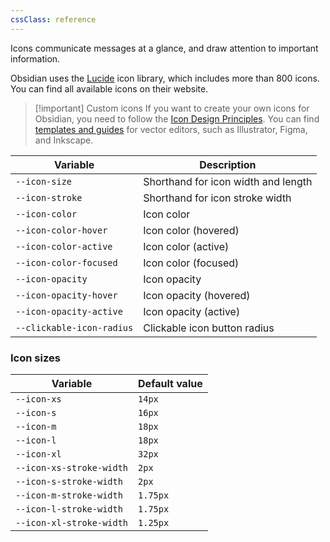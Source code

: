 ```yaml
---
cssClass: reference
---
```


Icons communicate messages at a glance, and draw attention to important information.

Obsidian uses the [Lucide](https://lucide.dev/) icon library, which includes more than 800 icons. You can find all available icons on their website.

> [!important] Custom icons
> If you want to create your own icons for Obsidian, you need to follow the [Icon Design Principles](https://github.com/lucide-icons/lucide/blob/main/docs/guide/design/icon-design-guide.md). You can find [templates and guides](https://github.com/lucide-icons/lucide/blob/main/CONTRIBUTING.md) for vector editors, such as Illustrator, Figma, and Inkscape.

| Variable                  | Description                         |
| ------------------------- | ----------------------------------- |
| `--icon-size`             | Shorthand for icon width and length |
| `--icon-stroke`           | Shorthand for icon stroke width     |
| `--icon-color`            | Icon color                          |
| `--icon-color-hover`      | Icon color (hovered)                |
| `--icon-color-active`     | Icon color (active)                 |
| `--icon-color-focused`    | Icon color (focused)                |
| `--icon-opacity`          | Icon opacity                        |
| `--icon-opacity-hover`    | Icon opacity (hovered)              |
| `--icon-opacity-active`   | Icon opacity (active)               |
| `--clickable-icon-radius` | Clickable icon button radius        |

### Icon sizes

| Variable                 | Default value |
| ------------------------ | ------------- |
| `--icon-xs`              | `14px`        |
| `--icon-s`               | `16px`        |
| `--icon-m`               | `18px`        |
| `--icon-l`               | `18px`        |
| `--icon-xl`              | `32px`        |
| `--icon-xs-stroke-width` | `2px`         |
| `--icon-s-stroke-width`  | `2px`         |
| `--icon-m-stroke-width`  | `1.75px`      |
| `--icon-l-stroke-width`  | `1.75px`      |
| `--icon-xl-stroke-width` | `1.25px`      |
